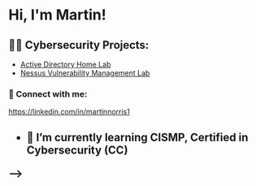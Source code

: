 <h1>Hi, I'm Martin! </h1>

<h2>👨‍💻 Cybersecurity Projects:</h2>

  - [Active Directory Home Lab](https://github.com/mdnorris1/Active-Directory-Lab/)
  - [Nessus Vulnerability Management Lab](https://github.com/mdnorris1/NessusVulnerabilityLab)
  
<h3> 🤳 Connect with me:</h2>

https://linkedin.com/in/martinnorris1  



<h2>


- 🌱 I’m currently learning CISMP, Certified in Cybersecurity (CC)

--></h>
